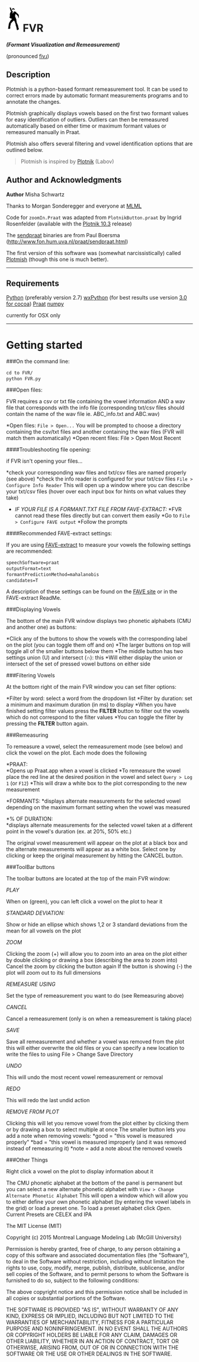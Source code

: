 ![icon](icons/fvr.icns) FVR  
===========================
***(Formant Visualization and Remeasurement)***

(pronounced [fivɹ](http://www.imdb.com/title/tt0076666/))

## **Description**
Plotmish is a python-based formant remeasurement tool. It can be used to correct errors made by automatic formant measurements programs and to annotate the changes.

Plotmish graphically displays vowels based on the first two formant values for easy identification of outliers. Outliers can then be remeasured automatically based on either time or maximum formant values or remeasured manually in Praat.

Plotmish also offers several filtering and vowel identification options that are outlined below.

> Plotmish is inspired by [Plotnik](http://www.ling.upenn.edu/~wlabov/Plotnik.html) (Labov)

## **Author and Acknowledgments**

**Author** Misha Schwartz

Thanks to Morgan Sonderegger and everyone at [MLML](http://mlmlab.org/)

Code for `zoomIn.Praat` was adapted from `PlotnikButton.praat` by Ingrid Rosenfelder
(available with the [Plotnik 10.3](http://www.ling.upenn.edu/~wlabov/Plotnik.html) release)

The [sendpraat](http://www.fon.hum.uva.nl/praat/sendpraat.html) binaries are from Paul Boersma (http://www.fon.hum.uva.nl/praat/sendpraat.html)

The first version of this software was (somewhat narcissistically) called [Plotmish](http://github.com/mlml/plotmish) (though this one is much better).

***
## **Requirements**

[Python](https://www.python.org/download/releases/2.7) (preferably version 2.7)
[wxPython](http://www.wxpython.org/download.php) (for best results use version [3.0 for cocoa](http://downloads.sourceforge.net/wxpython/wxPython3.0-osx-3.0.2.0-cocoa-py2.7.dmg))
[Praat](http://www.fon.hum.uva.nl/praat/) 
[numpy](http://www.numpy.org/)

currently for OSX only 

***
# **Getting started**

###On the command line:

    cd to FVR/
	python FVR.py

###Open files:

FVR requires a csv or txt file containing the vowel information AND a wav file that corresponds with the info file (corresponding txt/csv files should contain the name of the wav file ie. ABC_info.txt and ABC.wav)

*Open files: `File > Open...` You will be prompted to choose a directory containing the csv/txt files and another containing the wav files (FVR will match them automatically)
*Open recent files: File > Open Most Recent

####Troubleshooting file opening:

if FVR isn't opening your files...

*check your corresponding wav files and txt/csv files are named properly (see above)
*check the info reader is configured for your txt/csv files `File > Configure Info Reader` This will open up a window where you can describe your txt/csv files (hover over each input box for hints on what values they take)
* *IF YOUR FILE IS A FORMANT.TXT FILE FROM FAVE-EXTRACT:*
    *FVR cannot read these files directly but can convert them easily
    *Go to `File > Configure FAVE output`
    *Follow the prompts

####Recommended FAVE-extract settings:

If you are using [FAVE-extract](http://fave.ling.upenn.edu/extractFormants.html) to measure your vowels the following settings are recommended:

    speechSoftware=praat
    outputFormat=text
    formantPredictionMethod=mahalanobis
    candidates=T

A description of these settings can be found on the [FAVE site](http://fave.ling.upenn.edu/downloads/EFoptions.html) or in the FAVE-extract ReadMe.

###Displaying Vowels      

The bottom of the main FVR window displays two phonetic alphabets (CMU and another one)
as buttons:

*Click any of the buttons to show the vowels with the corresponding label on the plot (you can toggle them off and on)
*The larger buttons on top will toggle all of the smaller buttons below them
*The middle button has two settings union (U) and intersect (∩): this 
*Will either display the union or intersect of the set of pressed vowel buttons on either side

###Filtering Vowels

At the bottom right of the main FVR window you can set filter options:

*Filter by word: select a word from the dropdown list
*Filter by duration: set a minimum and maximum duration (in ms) to display
*When you have finished setting filter values press the **FILTER** button to filter out the vowels which do not correspond to the filter values
*You can toggle the filter by pressing the **FILTER** button again.


###Remeasuring

To remeasure a vowel, select the remeasurement mode (see below) and click the vowel
on the plot.  Each mode does the following

*PRAAT: 	
    *Opens up Praat.app when a vowel is clicked
	*To remeasure the vowel place the red line at the desired position in the vowel and select `Query > Log 1` (or `F12`)
	*This will draw a white box to the plot corresponding to the new measurement

*FORMANTS: 
    *displays alternate measurements for the selected vowel depending on the maximum formant setting when the vowel was measured

*% OF DURATION: 	
    *displays alternate measurements for the selected vowel taken at a different point in the vowel's duration (ex. at 20%, 50% etc.)

The original vowel measurement will appear on the plot at a black box and the alternate measurements will appear as a white box.  Select one by clicking or keep the original measurement by hitting the CANCEL button.


###ToolBar buttons

The toolbar buttons are located at the top of the main FVR window:

*PLAY* 	

When on (green), you can left click a vowel on the plot to hear it

*STANDARD DEVIATION:*

Show or hide an ellipse which shows 1,2 or 3 standard deviations from the mean for all vowels on the plot

*ZOOM*
	
Clicking the zoom (+) will allow you to zoom into an area on the plot either by double clicking or drawing a box (describing the area to zoom into)
Cancel the zoom by clicking the button again 
If the button is showing (-) the plot will zoom out to its full dimensions

*REMEASURE USING*
	
Set the type of remeasurement you want to do (see Remeasuring above)

*CANCEL*
	
Cancel a remeasurement (only is on when a remeasurement is taking place)

*SAVE*
	
Save all remeasurement and whether a vowel was removed from the plot this will either overwrite the old files or you can specify a new location to write the files to using File > Change Save Directory

*UNDO*
	
This will undo the most recent vowel remeasurement or removal

*REDO*
	
This will redo the last undid action

*REMOVE FROM PLOT*
	
Clicking this will let you remove vowel from the plot either by clicking them or by drawing a box to select multiple at once
The smaller button lets you add a note when removing vowels:
*good = "this vowel is measured properly"
*bad = "this vowel is measured improperly (and it was removed instead of remeasuring it)
*note = add a note about the removed vowels
		 	

###Other Things

Right click a vowel on the plot to display information about it

The CMU phonetic alphabet at the bottom of the panel is permanent but you can select a new alternate phonetic alphabet with `View > Change Alternate Phonetic Alphabet`
This will open a window which will allow you to either define your own phonetic alphabet (by entering the vowel labels in the grid) or load a preset one.
To load a preset alphabet click *Open*.  
Current Presets are CELEX and IPA




The MIT License (MIT)

Copyright (c) 2015 Montreal Language Modeling Lab (McGill University) 

Permission is hereby granted, free of charge, to any person obtaining a copy
of this software and associated documentation files (the "Software"), to deal
in the Software without restriction, including without limitation the rights
to use, copy, modify, merge, publish, distribute, sublicense, and/or sell
copies of the Software, and to permit persons to whom the Software is
furnished to do so, subject to the following conditions:

The above copyright notice and this permission notice shall be included in all
copies or substantial portions of the Software.

THE SOFTWARE IS PROVIDED "AS IS", WITHOUT WARRANTY OF ANY KIND, EXPRESS OR
IMPLIED, INCLUDING BUT NOT LIMITED TO THE WARRANTIES OF MERCHANTABILITY,
FITNESS FOR A PARTICULAR PURPOSE AND NONINFRINGEMENT. IN NO EVENT SHALL THE
AUTHORS OR COPYRIGHT HOLDERS BE LIABLE FOR ANY CLAIM, DAMAGES OR OTHER
LIABILITY, WHETHER IN AN ACTION OF CONTRACT, TORT OR OTHERWISE, ARISING FROM,
OUT OF OR IN CONNECTION WITH THE SOFTWARE OR THE USE OR OTHER DEALINGS IN THE
SOFTWARE.
